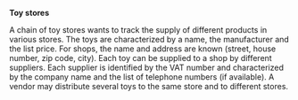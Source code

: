 **Toy stores**

A chain of toy stores wants to track the supply of different products in various stores. The toys are characterized by 
a name, the manufacturer and the list price. For shops, the name and address are known (street, house number, zip 
code, city). Each toy can be supplied to a shop by different suppliers. Each supplier is identified by the VAT number 
and characterized by the company name and the list of telephone numbers (if available). A vendor may distribute several 
toys to the same store and to different stores. 